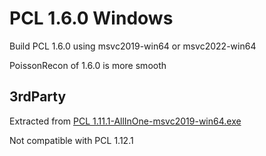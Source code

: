 # PCL 1.6.0 Windows

Build PCL 1.6.0 using msvc2019-win64 or msvc2022-win64

PoissonRecon of 1.6.0 is more smooth

3rdParty
--------
Extracted from [PCL 1.11.1-AllInOne-msvc2019-win64.exe](https://github.com/PointCloudLibrary/pcl/releases/download/pcl-1.11.1/PCL-1.11.1-AllInOne-msvc2019-win64.exe)

Not compatible with PCL 1.12.1

